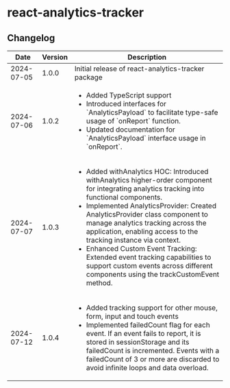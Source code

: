 # react-analytics-tracker

## Changelog

<table>
  <thead>
    <tr>
      <th>Date</th>
      <th>Version</th>
      <th>Description</th>
    </tr>
  </thead>
  <tbody>
    <tr>
      <td>2024-07-05</td>
      <td>1.0.0</td>
      <td>Initial release of react-analytics-tracker package</td>
    </tr>
    <tr>
      <td>2024-07-06</td>
      <td>1.0.2</td>
      <td>
       <ul>
        <li>Added TypeScript support</li>
        <li> Introduced interfaces for `AnalyticsPayload` to facilitate type-safe usage of `onReport` function.
        <li>Updated documentation for `AnalyticsPayload` interface usage in `onReport`.
      </td>
    </tr>
    <tr>
      <td>2024-07-07</td>
      <td>1.0.3</td>
      <td>
        <ul>
        <li>Added withAnalytics HOC: Introduced withAnalytics higher-order component for integrating analytics tracking into functional components.
        </li>
        <li>Implemented AnalyticsProvider: Created AnalyticsProvider class component to manage analytics tracking across the application, enabling access to the tracking instance via context.
        </li>
        <li>Enhanced Custom Event Tracking: Extended event tracking capabilities to support custom events across different components using the trackCustomEvent method.
        </li>
        </ul>
      </td>
    </tr>
    <tr>
      <td>2024-07-12</td>
      <td>1.0.4</td>
      <td>
        <ul>
        <li>Added tracking support for other mouse, form, input and touch events
        </li>
        <li>Implemented failedCount flag for each event. If an event fails to report, it is stored in sessionStorage and its failedCount is incremented. Events with a failedCount of 3 or more are discarded to avoid infinite loops and data overload.
        </li>
        </ul>
      </td>
    </tr>
  </tbody>
</table>
